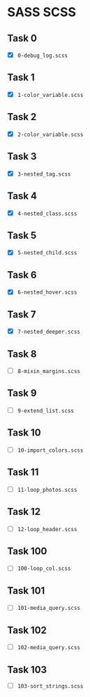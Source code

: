 # SASS SCSS

## Task 0

- [x] `0-debug_log.scss`

## Task 1

- [x] `1-color_variable.scss`

## Task 2

- [x] `2-color_variable.scss`

## Task 3

- [x] `3-nested_tag.scss`

## Task 4

- [x] `4-nested_class.scss`

## Task 5

- [x] `5-nested_child.scss`

## Task 6

- [x] `6-nested_hover.scss`

## Task 7

- [x] `7-nested_deeper.scss`

## Task 8

- [ ] `8-mixin_margins.scss`

## Task 9

- [ ] `9-extend_list.scss`

## Task 10

- [ ] `10-import_colors.scss`

## Task 11

- [ ] `11-loop_photos.scss`

## Task 12

- [ ] `12-loop_header.scss`

## Task 100

- [ ] `100-loop_col.scss`

## Task 101

- [ ] `101-media_query.scss`

## Task 102

- [ ] `102-media_query.scss`

## Task 103

- [ ] `103-sort_strings.scss`

